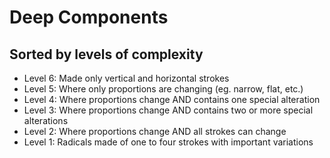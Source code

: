 # Deep Components
## Sorted by levels of complexity
- Level 6: Made only vertical and horizontal strokes
- Level 5: Where only proportions are changing (eg. narrow, flat, etc.)
- Level 4: Where proportions change AND contains one special alteration
- Level 3: Where proportions change AND contains two or more special alterations
- Level 2: Where proportions change AND all strokes can change
- Level 1: Radicals made of one to four strokes with important variations